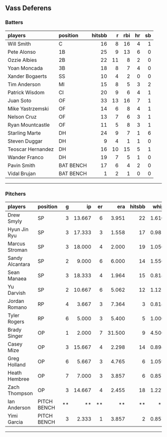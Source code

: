 ## Vass Deferens

### Batters

 
|players           |position  | hitsbb|  r| rbi| hr| sb| 
|:-----------------|:---------|------:|--:|---:|--:|--:| 
|Will Smith        |C         |     16|  8|  16|  4|  1| 
|Pete Alonso       |1B        |     25|  9|  13|  6|  0| 
|Ozzie Albies      |2B        |     22| 11|   8|  2|  0| 
|Yoan Moncada      |3B        |     18|  8|   7|  4|  0| 
|Xander Bogaerts   |SS        |     10|  4|   2|  0|  0| 
|Tim Anderson      |MI        |     15|  8|   5|  3|  2| 
|Patrick Wisdom    |CI        |     20|  9|   6|  4|  1| 
|Juan Soto         |OF        |     33| 13|  16|  7|  1| 
|Mike Yastrzemski  |OF        |     14|  6|   8|  4|  1| 
|Nelson Cruz       |OF        |     13|  7|   6|  3|  1| 
|Ryan Mountcastle  |OF        |     11|  5|   8|  3|  1| 
|Starling Marte    |DH        |     24|  9|   7|  1|  6| 
|Steven Duggar     |DH        |      9|  4|   1|  1|  0| 
|Teoscar Hernandez |DH        |     16| 10|  15|  5|  1| 
|Wander Franco     |DH        |     19|  7|   5|  1|  0| 
|Pavin Smith       |BAT BENCH |     17|  6|   4|  2|  0| 
|Vidal Brujan      |BAT BENCH |      1|  2|   1|  0|  0| 


* * *

### Pitchers

 
|players         |position    |  g|     ip| er|    era| hitsbb|  whip| so|  w| sv| 
|:---------------|:-----------|--:|------:|--:|------:|------:|-----:|--:|--:|--:| 
|Drew Smyly      |SP          |  3| 13.667|  6|  3.951|     22| 1.610| 15|  0|  0| 
|Hyun Jin Ryu    |SP          |  3| 17.333|  3|  1.558|     17| 0.981| 13|  2|  0| 
|Marcus Stroman  |SP          |  3| 18.000|  4|  2.000|     19| 1.056| 14|  1|  0| 
|Sandy Alcantara |SP          |  2|  9.000|  6|  6.000|     14| 1.556|  8|  1|  0| 
|Sean Manaea     |SP          |  3| 18.333|  4|  1.964|     15| 0.818| 29|  2|  0| 
|Yu Darvish      |SP          |  2| 10.667|  6|  5.062|     12| 1.125|  9|  0|  0| 
|Jordan Romano   |RP          |  4|  3.667|  3|  7.364|      3| 0.818|  4|  0|  2| 
|Tyler Rogers    |RP          |  6|  5.000|  3|  5.400|      5| 1.000|  6|  1|  1| 
|Brady Singer    |OP          |  1|  2.000|  7| 31.500|      9| 4.500|  1|  0|  0| 
|Casey Mize      |OP          |  3| 15.667|  4|  2.298|     14| 0.894| 10|  1|  0| 
|Greg Holland    |OP          |  6|  5.667|  3|  4.765|      6| 1.059|  6|  0|  2| 
|Heath Hembree   |OP          |  7|  7.000|  3|  3.857|      6| 0.857|  8|  0|  2| 
|Zach Thompson   |OP          |  3| 14.667|  4|  2.455|     18| 1.227| 10|  0|  0| 
|Ian Anderson    |PITCH BENCH | **|     **| **|     **|     **|    **| **| **| **| 
|Yimi Garcia     |PITCH BENCH |  3|  2.333|  1|  3.857|      2| 0.857|  1|  0|  2| 


* * *


